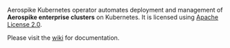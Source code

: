 
Aerospike Kubernetes operator automates deployment and management of **Aerospike enterprise clusters**
on Kubernetes. It is licensed using [Apache License 2.0](LICENSE).

Please visit the [wiki](https://github.com/aerospike/aerospike-kubernetes-operator/wiki) for documentation.
